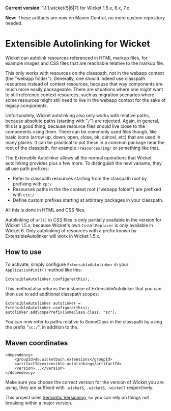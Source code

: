 **Current version**: 1.1.1.wicket{5|6|7} for Wicket 1.5.x, 6.x, 7.x

**New:** These artifacts are now on Maven Central, no more custom repository 
needed.


# Extensible Autolinking for Wicket

Wicket can autolink resources referenced in HTML markup files, for example images and CSS files that are reachable relative to the markup file.

This only works with resources on the classpath, not in the webapp context (the
"webapp folder"). Generally, one should indeed use classpath resources instead
of context resources, because that way components are much more easily
packageable. There are situations where one might want to still reference
context resources, such as migration scenarios where some resources might still
need to live in the webapp context for the sake of legacy components.

Unfortunately, Wicket autolinking also only works with relative paths, because
absolute paths (starting with "`/`") are rejected. Again, in general, this is a
good thing, because resource files _should_ live close to the components using
them. There can be commonly used files though, like basic icons (arrow up, down,
open, close, ok, cancel, etc) that are used in many places. It can be practical
to put these in a common package near the root of the classpath, for example
`/resources/img/` or something like that.

The Extensible Autolinker allows all the normal operations that Wicket autolinking provides plus a few more. To distinguish the new variants, they all use path prefixes:

* Refer to classpath resources starting from the classpath root by prefixing with `cp:/`
* Resources paths in the the context root ("webapp folder") are prefixed with `ctx:/`
* Define custom prefixes starting at arbitrary packages in your classpath.

All this is done in HTML and CSS files.

Autolinking of `url()` in CSS files is only partially available in the version
for Wicket 1.5.x, because Wicket's own `CssUrlReplacer` is only available in
Wicket 6. Only autolinking of resources with a prefix known by
ExtensibleAutolinker will work in Wicket 1.5.x.

## How to use
To activate, simply configure `ExtensibleAutolinker` in your `Application#init()` method like this:

	ExtensibleAutolinker.configure(this);

This method also returns the instance of ExtensibleAutolinker that you can then use to add additional classpath scopes:

	ExtensibleAutolinker autolinker = ExtensibleAutolinker.configure(this);
	autolinker.addScopePrefix(SomeClass.class, "sc");

You can now refer to paths relative to SomeClass in the classpath by using the
prefix "`sc:/`", in addition to the.

## Maven coordinates

    <dependency>
        <groupId>de.wicketbuch.extensions</groupId>
        <artifactId>extensible-autolinking</artifactId>
        <version>...</version>
    </dependency>

Make sure you choose the correct version for the version of Wicket you are
using, they are suffixed with `.wicket5`, `.wicket6`, `.wicket7` respectively.

This project uses [Semantic Versioning](http://semver.org/), so you can rely on
things not breaking within a major version.

